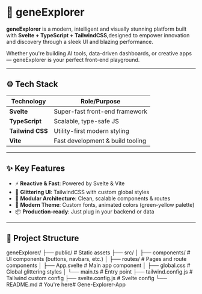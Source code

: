 # 🧬 geneExplorer

**geneExplorer** is a modern, intelligent and visually stunning platform built with **Svelte + TypeScript + TailwindCSS**,designed to empower innovation and discovery through a sleek UI and blazing performance.

Whether you're building AI tools, data-driven dashboards, or creative apps — geneExplorer is your perfect front-end playground.

---

## ⚙️ Tech Stack

| Technology       | Role/Purpose                         |
|------------------|--------------------------------------|
| **Svelte**       | Super-fast front-end framework       |
| **TypeScript**   | Scalable, type-safe JS               |
| **Tailwind CSS** | Utility-first modern styling         |
| **Vite**         | Fast development & build tooling     |

---

## ✨ Key Features

- ⚡ **Reactive & Fast**: Powered by Svelte & Vite
- 🎨 **Glittering UI**: TailwindCSS with custom global styles
- 🧠 **Modular Architecture**: Clean, scalable components & routes
- 🌈 **Modern Theme**: Custom fonts, animated colors (green-yellow palette)
- 📦 **Production-ready**: Just plug in your backend or data

---

## 📁 Project Structure

geneExplorer/
├── public/               # Static assets
├── src/
│   ├── components/       # UI components (buttons, navbars, etc.)
│   ├── routes/           # Pages and route components
│   ├── App.svelte        # Main app component
│   ├── global.css        # Global glittering styles
│   └── main.ts           # Entry point
├── tailwind.config.js    # Tailwind custom config
├── svelte.config.js      # Svelte config
└── README.md             # You're here# Gene-Explorer-App
